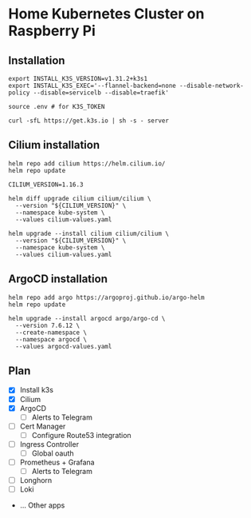 # Home Kubernetes Cluster on Raspberry Pi

## Installation
```shell
export INSTALL_K3S_VERSION=v1.31.2+k3s1
export INSTALL_K3S_EXEC='--flannel-backend=none --disable-network-policy --disable=servicelb --disable=traefik'

source .env # for K3S_TOKEN

curl -sfL https://get.k3s.io | sh -s - server
```

## Cilium installation
```shell
helm repo add cilium https://helm.cilium.io/
helm repo update

CILIUM_VERSION=1.16.3

helm diff upgrade cilium cilium/cilium \
  --version "${CILIUM_VERSION}" \
  --namespace kube-system \
  --values cilium-values.yaml

helm upgrade --install cilium cilium/cilium \
  --version "${CILIUM_VERSION}" \
  --namespace kube-system \
  --values cilium-values.yaml
```

## ArgoCD installation
```shell
helm repo add argo https://argoproj.github.io/argo-helm
helm repo update

helm upgrade --install argocd argo/argo-cd \
  --version 7.6.12 \
  --create-namespace \
  --namespace argocd \
  --values argocd-values.yaml
```

## Plan
- [x] Install k3s
- [x] Cilium
- [x] ArgoCD
  - [ ] Alerts to Telegram
- [ ] Cert Manager
  - [ ] Configure Route53 integration
- [ ] Ingress Controller
  - [ ] Global oauth
- [ ] Prometheus + Grafana
  - [ ] Alerts to Telegram
- [ ] Longhorn
- [ ] Loki
- ... Other apps
